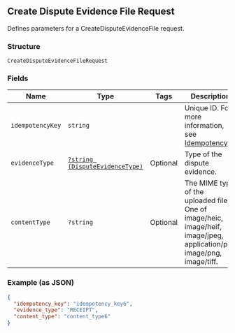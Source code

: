 ## Create Dispute Evidence File Request

Defines parameters for a CreateDisputeEvidenceFile request.

### Structure

`CreateDisputeEvidenceFileRequest`

### Fields

| Name | Type | Tags | Description | Getter | Setter |
|  --- | --- | --- | --- | --- | --- |
| `idempotencyKey` | `string` |  | Unique ID. For more information,<br>see [Idempotency](https://developer.squareup.com/docs/docs/working-with-apis/idempotency). | getIdempotencyKey(): string | setIdempotencyKey(string idempotencyKey): void |
| `evidenceType` | [`?string (DisputeEvidenceType)`](/doc/models/dispute-evidence-type.md) | Optional | Type of the dispute evidence. | getEvidenceType(): ?string | setEvidenceType(?string evidenceType): void |
| `contentType` | `?string` | Optional | The MIME type of the uploaded file.<br>One of image/heic, image/heif, image/jpeg, application/pdf,  image/png, image/tiff. | getContentType(): ?string | setContentType(?string contentType): void |

### Example (as JSON)

```json
{
  "idempotency_key": "idempotency_key6",
  "evidence_type": "RECEIPT",
  "content_type": "content_type6"
}
```

